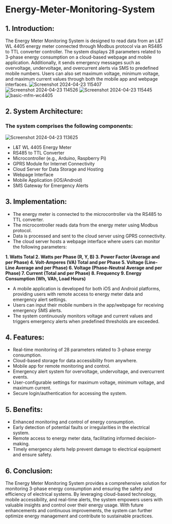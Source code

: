 # Energy-Meter-Monitoring-System
## 1. Introduction:
The Energy Meter Monitoring System is designed to read data from an L&T WL 4405 energy meter connected through Modbus protocol via an RS485 to TTL converter controller. The system displays 28 parameters related to 3-phase energy consumption on a cloud-based webpage and mobile application. Additionally, it sends emergency messages such as overvoltage, undervoltage, and overcurrent alerts via SMS to predefined mobile numbers. Users can also set maximum voltage, minimum voltage, and maximum current values through both the mobile app and webpage interfaces.
![Screenshot 2024-04-23 115407](https://github.com/Daniel4bit/-Energy-Meter-Monitoring-System/assets/65249875/2f28f7b3-145b-4c04-a331-be4287b9ac11)
![Screenshot 2024-04-23 114526](https://github.com/Daniel4bit/-Energy-Meter-Monitoring-System/assets/65249875/550bb7a1-67e8-4d2b-bb00-3e180e7b0e34)
![Screenshot 2024-04-23 115445](https://github.com/Daniel4bit/-Energy-Meter-Monitoring-System/assets/65249875/151441b7-8fd4-426e-a0dc-10b440cb57c8)
![basic-mfm-wc4405](https://github.com/Daniel4bit/-Energy-Meter-Monitoring-System/assets/65249875/80617846-be63-4167-96b8-97def04ec5f7)
## 2. System Architecture:
### The system comprises the following components:
![Screenshot 2024-04-23 113625](https://github.com/Daniel4bit/-Energy-Meter-Monitoring-System/assets/65249875/e05b5a12-4216-43a8-bbfd-886fd5b94e27)

* L&T WL 4405 Energy Meter
* RS485 to TTL Converter
* Microcontroller (e.g., Arduino, Raspberry Pi)
* GPRS Module for Internet Connectivity
* Cloud Server for Data Storage and Hosting
* Webpage Interface
* Mobile Application (iOS/Android)
* SMS Gateway for Emergency Alerts

## 3. Implementation:

* The energy meter is connected to the microcontroller via the RS485 to TTL converter.
* The microcontroller reads data from the energy meter using Modbus protocol.
* Data is processed and sent to the cloud server using GPRS connectivity.
* The cloud server hosts a webpage interface where users can monitor the following parameters:
  
**1. Watts Total
2. Watts per Phase (R, Y, B)
3. Power Factor (Average and per Phase)
4. Volt-Amperes (VA) Total and per Phase
5. Voltage (Line-Line Average and per Phase)
6. Voltage (Phase-Neutral Average and per Phase)
7. Current (Total and per Phase)
8. Frequency
9. Energy Consumption (Wh, VAh, Load Hours)**
  
* A mobile application is developed for both iOS and Android platforms, providing users with remote access to energy meter data and emergency alert settings.
* Users can input their mobile numbers in the app/webpage for receiving emergency SMS alerts.
* The system continuously monitors voltage and current values and triggers emergency alerts when predefined thresholds are exceeded.
  
## 4. Features:

* Real-time monitoring of 28 parameters related to 3-phase energy consumption.
* Cloud-based storage for data accessibility from anywhere.
* Mobile app for remote monitoring and control.
* Emergency alert system for overvoltage, undervoltage, and overcurrent events.
* User-configurable settings for maximum voltage, minimum voltage, and maximum current.
* Secure login/authentication for accessing the system.
  
## 5. Benefits:

* Enhanced monitoring and control of energy consumption.
* Early detection of potential faults or irregularities in the electrical system.
* Remote access to energy meter data, facilitating informed decision-making.
* Timely emergency alerts help prevent damage to electrical equipment and ensure safety.


## 6. Conclusion:
The Energy Meter Monitoring System provides a comprehensive solution for monitoring 3-phase energy consumption and ensuring the safety and efficiency of electrical systems. By leveraging cloud-based technology, mobile accessibility, and real-time alerts, the system empowers users with valuable insights and control over their energy usage. With future enhancements and continuous improvements, the system can further optimize energy management and contribute to sustainable practices.
